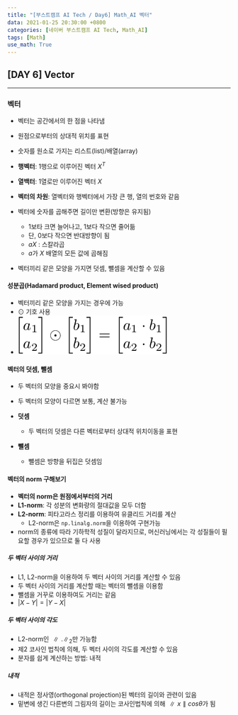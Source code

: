 ```yaml
---
title: "[부스트캠프 AI Tech / Day6] Math_AI 벡터"
data: 2021-01-25 20:30:00 +0800
categories: [네이버 부스트캠프 AI Tech, Math_AI]
tags: [Math]
use_math: True
---
```



## **[DAY 6] Vector**

---

### **벡터**

- 벡터는 공간에서의 한 점을 나타냄
- 원점으로부터의 상대적 위치를 표현
- 숫자를 원소로 가지는 리스트(list)/배열(array)

- **행벡터**: 1행으로 이루어진 벡터 $X^T$
- **열백터**: 1열로만 이루어진 벡터 $X$
- **벡터의 차원**: 열벡터와 행벡터에서 가장 큰 행, 열의 번호와 같음

- 벡터에 숫자를 곱해주면 길이만 변환(방향은 유지됨)
  - 1보타 크면 늘어나고, 1보다 작으면 줄어듦
  - 단, 0보다 작으면 반대방향이 됨
  - $aX$ : 스칼라곱
  - $a$가 $X$ 배열의 모든 값에 곱해짐
- 벡터끼리 같은 모양을 가지면 덧셈, 뺄셈을 계산할 수 있음

#### **성분곱**(Hadamard product, Element wised product)

- 벡터끼리 같은 모양을 가지는 경우에 가능
- $\odot$ 기호 사용
- ![hadamard_produce](/assets/img/sources/2021-01-26-04-14-05.png)

#### **벡터의 덧셈, 뺄셈**

- 두 벡터의 모양을 중요시 봐야함
- 두 벡터의 모양이 다르면 보통, 계산 불가능

- **덧셈**
  - 두 벡터의 덧셈은 다른 벡터로부터 상대적 위치이동을 표현
- **뺄셈**
  - 뺄셈은 방향을 뒤집은 덧셈임

#### **벡터의 norm 구해보기**

- **벡터의 norm은 원점에서부터의 거리**
- **L1-norm**: 각 성분의 변화량의 절대값을 모두 더함
- **L2-norm**: 피타고라스 정리를 이용하여 유클리드 거리를 계산
  - L2-norm은 `np.linalg.norm`을 이용하여 구현가능
- norm의 종류에 따라 기하학적 성질이 달라지므로, 머신러닝에서는 각 성질들이 필요할 경우가 있으므로 둘 다 사용

##### **두 벡터 사이의 거리**

- L1, L2-norm을 이용하여 두 벡터 사이의 거리를 계산할 수 있음
- 두 벡터 사이의 거리를 계산할 때는 벡터의 뺄셈을 이용함
- 뺄셈을 거꾸로 이용하여도 거리는 같음 
- $\left\vert X-Y \right\vert = \left\vert Y-X \right\vert$

##### **두 벡터 사이의 각도**

- L2-norm인 $\parallel.\parallel_2$만 가능함
- 제2 코사인 법칙에 의해, 두 벡터 사이의 각도를 계산할 수 있음
- 분자를 쉽게 계산하는 방법: 내적

##### **내적**

- 내적은 정사영(orthogonal projection)된 벡터의 길이와 관련이 있음
- 밑변에 생긴 다른변의 그림자의 길이는 코사인법칙에 의해 $\parallel x \parallel cos\theta$가 됨
